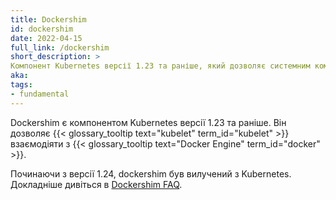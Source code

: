 ```yaml
---
title: Dockershim
id: dockershim
date: 2022-04-15
full_link: /dockershim
short_description: >
Компонент Kubernetes версії 1.23 та раніше, який дозволяє системним компонентам Kubernetes взаємодіяти з Docker Engine.
aka:
tags:
- fundamental
---
```

Dockershim є компонентом Kubernetes версії 1.23 та раніше. Він дозволяє {{< glossary_tooltip text="kubelet" term_id="kubelet" >}} взаємодіяти з {{< glossary_tooltip text="Docker Engine" term_id="docker" >}}.

<!--more-->

Починаючи з версії 1.24, dockershim був вилучений з Kubernetes. Докладніше дивіться в [Dockershim FAQ](/dockershim).
